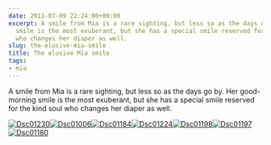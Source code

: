 ```yaml
---
date: 2011-07-09 22:24:00+00:00
excerpt: A smile from Mia is a rare sighting, but less so as the days go by. Her good-morning
  smile is the most exuberant, but she has a special smile reserved for the kind soul
  who changes her diaper as well.
slug: the-elusive-mia-smile
title: The elusive Mia smile
tags:
- mia
---
```


A smile from Mia is a rare sighting, but less so as the days go by. Her good-morning smile is the most exuberant, but she has a special smile reserved for the kind soul who changes her diaper as well.

[![Dsc01230](http://wordbitarchives.files.wordpress.com/2013/02/dsc01230-scaled-1000.jpg?w=300)](http://wordbitarchives.files.wordpress.com/2013/02/dsc01230-scaled-1000.jpg)[![Dsc01006](http://wordbitarchives.files.wordpress.com/2013/02/dsc01006-scaled-1000.jpg?w=225)](http://wordbitarchives.files.wordpress.com/2013/02/dsc01006-scaled-1000.jpg)[![Dsc01184](http://wordbitarchives.files.wordpress.com/2013/02/dsc01184-scaled-1000.jpg?w=300)](http://wordbitarchives.files.wordpress.com/2013/02/dsc01184-scaled-1000.jpg)[![Dsc01224](http://wordbitarchives.files.wordpress.com/2013/02/dsc01224-scaled-1000.jpg?w=225)](http://wordbitarchives.files.wordpress.com/2013/02/dsc01224-scaled-1000.jpg)[![Dsc01198](http://wordbitarchives.files.wordpress.com/2013/02/dsc01198-scaled-1000.jpg?w=225)](http://wordbitarchives.files.wordpress.com/2013/02/dsc01198-scaled-1000.jpg)[![Dsc01197](http://wordbitarchives.files.wordpress.com/2013/02/dsc01197-scaled-1000.jpg?w=225)](http://wordbitarchives.files.wordpress.com/2013/02/dsc01197-scaled-1000.jpg)[![Dsc01180](http://wordbitarchives.files.wordpress.com/2013/02/dsc01180-scaled-1000.jpg?w=225)](http://wordbitarchives.files.wordpress.com/2013/02/dsc01180-scaled-1000.jpg)
